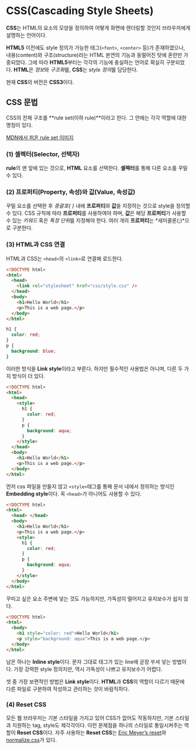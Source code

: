 # CSS(Cascading Style Sheets)

**CSS**는 HTML의 요소의 모양을 정의하여 어떻게 화면에 렌더링할 것인지 브라우저에게 설명하는 언어이다.

**HTML5** 이전에도 style 정의가 가능한 태그(`<font>`, `<center>` 등)가 존재하였으나, 내용(content)와 구조(structure)라는 HTML 본연의 기능과 동떨어진 탓에 혼란만 가중되었다. 그에 따라 **HTML5**부터는 각각의 기능에 충실하는 언어로 확실히 구분되었다. **HTML**은 *정보*와 *구조화*를, **CSS**는 *style 정의*를 담당한다.

현재 **CSS**의 버전은 **CSS3**이다.

## CSS 문법

CSS의 전체 구조를 **rule set(이하 rule)**이라고 한다. 그 안에는 각각 역할에 대한 명칭이 있다.

[MDN에서 퍼온 rule set 이미지]("https://mdn.mozillademos.org/files/9461/css-declaration-small.png")

### (1) 셀렉터(Selector, 선택자)

**rule**의 맨 앞에 있는 것으로, **HTML** 요소를 선택한다. **셀렉터**를 통해 다른 요소를 꾸밀 수 있다.

### (2) 프로퍼티(Property, 속성)와 값(Value, 속성값)

꾸밀 요소를 선택한 후 _중괄호{ }_ 내에 **프로퍼티**와 **값**을 지정하는 것으로 style을 정의할 수 있다. CSS 규칙에 따라 **프로퍼티**를 사용하여야 하며, **값**은 해당 **프로퍼티**가 사용할 수 있는 _키워드_ 혹은 *특정 단위*를 지정해야 한다. 여러 개의 **프로퍼티**는 *세미콜론(;)*으로 구분한다.

### (3) HTML과 CSS 연결

HTML과 CSS는 `<head>`의 `<link>`로 연결해 로드한다.

```html
<!DOCTYPE html>
<html>
  <head>
    <link rel="stylesheet" href="css/style.css" />
  </head>
  <body>
    <h1>Hello World</h1>
    <p>This is a web page.</p>
  </body>
</html>
```

```css
h1 {
  color: red;
}
p {
  background: blue;
}
```

이러한 방식을 **Link style**이라고 부른다. 하지만 필수적인 사용법은 아니며, 다른 두 가지 방식이 더 있다.

```html
<!DOCTYPE html>
<html>
  <head>
    <style>
      h1 {
        color: red;
      }
      p {
        background: aqua;
      }
    </style>
  </head>
  <body>
    <h1>Hello World</h1>
    <p>This is a web page.</p>
  </body>
</html>
```

먼저 css 파일을 만들지 않고 `<style>`태그를 통해 문서 내에서 정의하는 방식인 **Embedding style**이다. 꼭 `<head>`가 아니어도 사용할 수 있다.

```html
<!DOCTYPE html>
<html>
  <head> </head>
  <body>
    <h1>Hello World</h1>
    <p>This is a web page.</p>
    <style>
      h1 {
        color: red;
      }
      p {
        background: aqua;
      }
    </style>
  </body>
</html>
```

꾸미고 싶은 요소 주변에 넣는 것도 가능하지만, 가독성이 떨어지고 유지보수가 쉽지 않다.

```html
<!DOCTYPE html>
<html>
  <body>
    <h1 style="color: red">Hello World</h1>
    <p style="background: aqua">This is a web page.</p>
  </body>
</html>
```

남은 하나는 **Inline style**이다. 문자 그대로 태그가 있는 line에 곧장 쑤셔 넣는 방법이다. 가장 강력한 style 정의지만, 역시 가독성이 나쁘고 유지보수가 어렵다.

셋 중 가장 보편적인 방법은 **Link style**이다. **HTML**과 **CSS**의 역할이 다르기 때문에 다른 파일로 구분하여 작성하고 관리하는 것이 바람직하다.

### (4) Reset CSS

모든 웹 브라우저는 기본 스타일을 가지고 있어 CSS가 없어도 작동하지만, 기본 스타일과 지원하는 tag, style도 제각각이다. 이런 문제점을 하나의 스타일로 통일시켜주는 역할이 **Reset CSS**이다. 자주 사용하는 **Reset CSS**는 [Eric Meyer’s reset](https://meyerweb.com/eric/tools/css/reset/)와 [normalize.css](https://necolas.github.io/normalize.css/)가 있다.
